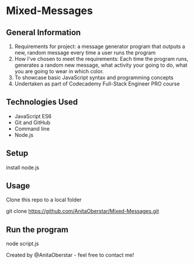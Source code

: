 # Mixed-Messages

## General Information
1. Requirements for project: a message generator program that outputs a new, random message every time a user runs the program
2. How I've chosen to meet the requirements: Each time the program runs, generates a random new message, what activity your going to do, what you are going to wear in which color. 
3. To showcase basic JavaScript syntax and programming concepts
4. Undertaken as part of Codecademy Full-Stack Engineer PRO course

## Technologies Used
- JavaScript ES6
- Git and GitHub
- Command line
- Node.js

## Setup
install node.js

## Usage
Clone this repo to a local folder

git clone https://github.com/AnitaOberstar/Mixed-Messages.git

## Run the program
node script.js


Created by @AnitaOberstar - feel free to contact me!
